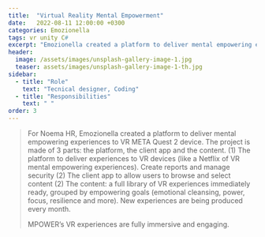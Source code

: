 ```yaml
---
title:  "Virtual Reality Mental Empowerment"
date:   2022-08-11 12:00:00 +0300
categories: Emozionella
tags: vr unity C#
excerpt: "Emozionella created a platform to deliver mental empowering experiences to VR META Quest 2 device..."
header:
  image: /assets/images/unsplash-gallery-image-1.jpg
  teaser: assets/images/unsplash-gallery-image-1-th.jpg
sidebar:
  - title: "Role"
    text: "Tecnical designer, Coding"
  - title: "Responsibilities"
    text: " "
order: 3
---
```


> For Noema HR, Emozionella created a platform to deliver mental empowering experiences to VR META Quest 2 device. 
> The project is made of 3 parts: the platform, the client app and the content.
> (1) The platform to deliver experiences to VR devices (like a Netflix of VR mental empowering experiences). Create reports and manage security
> (2) The client app to allow users to browse and select content 
> (2) The content: a full library of VR experiences immediately ready, grouped by empowering goals (emotional cleansing, power, focus, resilience and more). New experiences are being produced every month. 
> 
> MPOWER’s VR experiences are fully immersive and engaging.


